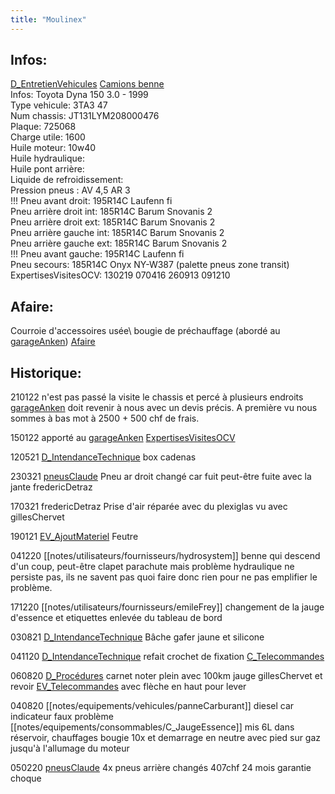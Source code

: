 ```yaml
---
title: "Moulinex"
---
```


## Infos:
[D_EntretienVehicules](notes/departements/D_EntretienVehicules.md) [Camions benne](notes/equipements/vehicules/C_CamionsBenne.md)\
Infos: Toyota Dyna 150 3.0 - 1999\
Type vehicule: 3TA3 47\
Num chassis: JT131LYM208000476\
Plaque: 725068\
Charge utile: 1600\
Huile moteur: 10w40\
Huile hydraulique:\
Huile pont arrière:\
Liquide de refroidissement:\
Pression pneus : AV 4,5 AR 3\
!!! Pneu avant droit: 195R14C Laufenn fi\
Pneu arrière droit int: 185R14C Barum Snovanis 2\
Pneu arrière droit ext: 185R14C Barum Snovanis 2\
Pneu arrière gauche int: 185R14C Barum Snovanis 2\
Pneu arrière gauche ext: 185R14C Barum Snovanis 2\
!!! Pneu avant gauche: 195R14C Laufenn fi\
Pneu secours: 185R14C Onyx NY-W387 (palette pneus zone transit)\
ExpertisesVisitesOCV: 130219 070416 260913 091210

## Afaire: 
Courroie d'accessoires usée\ 
bougie de préchauffage (abordé au [garageAnken](notes/equipements/vehicules/garageAnken.md)) [Afaire](notes/statut/Afaire.md)

## Historique:
210122 n'est pas passé la visite le chassis et percé à plusieurs endroits [garageAnken](notes/equipements/vehicules/garageAnken.md) doit revenir à nous avec un devis précis. A première vu nous sommes à bas mot à 2500 + 500 chf de frais.

150122 apporté au [garageAnken](notes/equipements/vehicules/garageAnken.md) [ExpertisesVisitesOCV](notes/equipements/vehicules/ExpertisesVisitesOCV.md) 

120521 [D_IntendanceTechnique](notes/departements/D_IntendanceTechnique.md) box cadenas 

230321 [pneusClaude](notes/equipements/vehicules/pneusClaude.md) Pneu ar droit changé car fuit peut-être fuite avec la jante fredericDetraz

170321 fredericDetraz Prise d'air réparée avec du plexiglas vu avec gillesChervet

190121 [EV_AjoutMateriel](notes/equipements/vehicules/EV_AjoutMateriel.md) Feutre

041220 [[notes/utilisateurs/fournisseurs/hydrosystem]] benne qui descend d'un coup, peut-être clapet parachute mais problème hydraulique ne persiste pas, ils ne savent pas quoi faire donc rien pour ne pas emplifier le problème.

171220 [[notes/utilisateurs/fournisseurs/emileFrey]] changement de la jauge d'essence et etiquettes enlevée du tableau de bord

030821 [D_IntendanceTechnique](notes/departements/D_IntendanceTechnique.md) Bâche gafer jaune et silicone

041120 [D_IntendanceTechnique](notes/departements/D_IntendanceTechnique.md) refait crochet de fixation [C_Telecommandes](notes/equipements/consommables/C_Telecommandes.md)

060820 [D_Procédures](notes/departements/D_Procédures.md) carnet noter plein avec 100km jauge gillesChervet et revoir [EV_Telecommandes](notes/equipements/vehicules/EV_Telecommandes.md) avec flèche en haut pour lever

040820 [[notes/equipements/vehicules/panneCarburant]] diesel car indicateur faux problème [[notes/equipements/consommables/C_JaugeEssence]] mis 6L dans réservoir, chauffages bougie 10x et demarrage en neutre avec pied sur gaz jusqu'à l'allumage du moteur 

050220 [pneusClaude](notes/equipements/vehicules/pneusClaude.md) 4x pneus arrière changés 407chf 24 mois garantie choque



